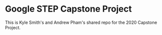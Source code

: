 # Google STEP Capstone Project

This is Kyle Smith's and Andrew Pham's shared repo for the 2020 Capstone Project.
